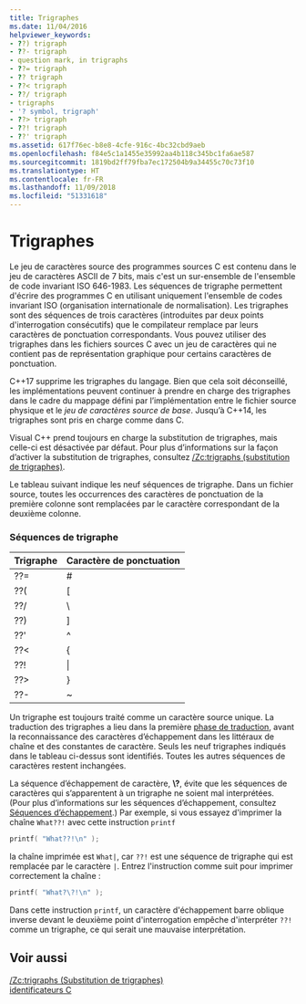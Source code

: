 ```yaml
---
title: Trigraphes
ms.date: 11/04/2016
helpviewer_keywords:
- ??) trigraph
- ??- trigraph
- question mark, in trigraphs
- ??= trigraph
- ?? trigraph
- ??< trigraph
- ??/ trigraph
- trigraphs
- '? symbol, trigraph'
- ??> trigraph
- ??! trigraph
- ??' trigraph
ms.assetid: 617f76ec-b8e8-4cfe-916c-4bc32cbd9aeb
ms.openlocfilehash: f84e5c1a1455e35992aa4b118c345bc1fa6ae587
ms.sourcegitcommit: 1819bd2ff79fba7ec172504b9a34455c70c73f10
ms.translationtype: HT
ms.contentlocale: fr-FR
ms.lasthandoff: 11/09/2018
ms.locfileid: "51331618"
---
```

# <a name="trigraphs"></a>Trigraphes

Le jeu de caractères source des programmes sources C est contenu dans le jeu de caractères ASCII de 7 bits, mais c'est un sur-ensemble de l'ensemble de code invariant ISO 646-1983. Les séquences de trigraphe permettent d'écrire des programmes C en utilisant uniquement l'ensemble de codes invariant ISO (organisation internationale de normalisation). Les trigraphes sont des séquences de trois caractères (introduites par deux points d'interrogation consécutifs) que le compilateur remplace par leurs caractères de ponctuation correspondants. Vous pouvez utiliser des trigraphes dans les fichiers sources C avec un jeu de caractères qui ne contient pas de représentation graphique pour certains caractères de ponctuation.

C++17 supprime les trigraphes du langage. Bien que cela soit déconseillé, les implémentations peuvent continuer à prendre en charge des trigraphes dans le cadre du mappage défini par l’implémentation entre le fichier source physique et le *jeu de caractères source de base*. Jusqu’à C++14, les trigraphes sont pris en charge comme dans C.

Visual C++ prend toujours en charge la substitution de trigraphes, mais celle-ci est désactivée par défaut. Pour plus d’informations sur la façon d’activer la substitution de trigraphes, consultez [/Zc:trigraphs (substitution de trigraphes)](../build/reference/zc-trigraphs-trigraphs-substitution.md).

Le tableau suivant indique les neuf séquences de trigraphe. Dans un fichier source, toutes les occurrences des caractères de ponctuation de la première colonne sont remplacées par le caractère correspondant de la deuxième colonne.

### <a name="trigraph-sequences"></a>Séquences de trigraphe

| Trigraphe | Caractère de ponctuation |
|----------|-----------------------|
| ??= | # |
| ??( | \[ |
| ??/ | \\ |
| ??) | ] |
| ??' | ^ |
| ??\< | { |
| ??! | &#124; |
| ??> | } |
| ??- | ~ |

Un trigraphe est toujours traité comme un caractère source unique. La traduction des trigraphes a lieu dans la première [phase de traduction](../preprocessor/phases-of-translation.md), avant la reconnaissance des caractères d’échappement dans les littéraux de chaîne et des constantes de caractère. Seuls les neuf trigraphes indiqués dans le tableau ci-dessus sont identifiés. Toutes les autres séquences de caractères restent inchangées.

La séquence d’échappement de caractère, **\\?**, évite que les séquences de caractères qui s’apparentent à un trigraphe ne soient mal interprétées. (Pour plus d’informations sur les séquences d’échappement, consultez [Séquences d’échappement](../c-language/escape-sequences.md).) Par exemple, si vous essayez d'imprimer la chaîne `What??!` avec cette instruction `printf`

```C
printf( "What??!\n" );
```

la chaîne imprimée est `What|`, car `??!` est une séquence de trigraphe qui est remplacée par le caractère `|`. Entrez l'instruction comme suit pour imprimer correctement la chaîne :

```C
printf( "What?\?!\n" );
```

Dans cette instruction `printf`, un caractère d'échappement barre oblique inverse devant le deuxième point d'interrogation empêche d'interpréter `??!` comme un trigraphe, ce qui serait une mauvaise interprétation.

## <a name="see-also"></a>Voir aussi

[/Zc:trigraphs (Substitution de trigraphes)](../build/reference/zc-trigraphs-trigraphs-substitution.md)<br/>
[identificateurs C](../c-language/c-identifiers.md)